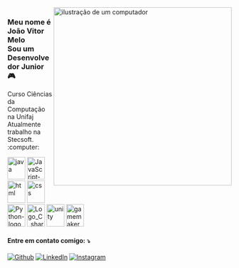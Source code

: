 <img src="https://github.com/user-attachments/assets/84e120b3-7691-4de5-bc7d-97622e49235f" alt="ilustração de um computador" min-width="400px" max-width="400px" width="400px" align="right">

### Meu nome é João Vitor Melo <br> Sou um Desenvolvedor Junior :video_game:
<p align="left">
  Curso Ciências da Computação na Unifaj <br>
  Atualmente trabalho na Stecsoft. :computer:
</p>

<div style="display: inline_block">
  <img width="40" height="50" alt="java" src="https://github.com/user-attachments/assets/de520718-6e13-42c9-bd56-32ccc1279a64" />
  <img width="40" height="50" alt="JavaScript-logo" src="https://github.com/user-attachments/assets/05419d56-6b8b-4964-a8ed-43dedb87d914" />
  <img width="40" height="50" alt="html" src="https://github.com/user-attachments/assets/617ec90c-4033-4f62-a99b-e93581fea583" />
  <img width="40" height="50" alt="css" src="https://github.com/user-attachments/assets/cf23123d-8cb7-4f7a-9733-35ffb9942e4d" />
  <img width="40" height="50" alt="Python-logo svg" src="https://github.com/user-attachments/assets/2647d29f-c87e-4a98-ad3b-19dc7c9e97d5" />
  <img width="40" height="50" alt="Logo_C_sharp svg" src="https://github.com/user-attachments/assets/0cb90994-b160-4183-807c-9201b443a4de" />
  <img width="40" height="50" alt="unity" src="https://github.com/user-attachments/assets/2dba0509-9b6f-4745-87ca-eac8cc1d26ee" />
  <img width="40" height="50" alt="gamemakerstudio" src="https://github.com/user-attachments/assets/aa150e8d-006d-422a-8419-7634b44cd4c3" />
</div>


#### Entre em contato comigo: :arrow_heading_down:
<p align="left">
  <a href="https://github.com/jvmelo0" title="Github">
  <img src="https://img.shields.io/badge/GitHub-%23121011.svg?logo=github&logoColor=white" alt="Github"/></a>
  <a href="https://www.linkedin.com/in/jvofmelo/" title="LinkedIn">
  <img src="https://img.shields.io/badge/-Linkedin-0e76a8?style=flat-square&logo=Linkedin&logoColor=white" alt="LinkedIn"/></a>
  <a href="https://www.instagram.com/jvomelo/" title="Instagram">
  <img src="https://img.shields.io/badge/-Instagram-DF0174?style=flat-square&labelColor=DF0174&logo=instagram&logoColor=white" alt="Instagram"/></a>
</p>
